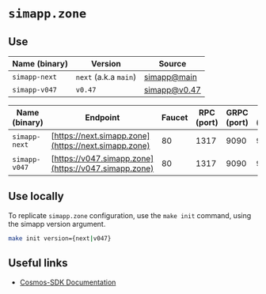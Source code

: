 # `simapp.zone`

## Use

| Name (binary) | Version               | Source                                                                   |
| ------------- | --------------------- | ------------------------------------------------------------------------ |
| `simapp-next` | `next` (a.k.a `main`) | [simapp@main](https://github.com/cosmos/cosmos-sdk/tree/main/simapp)     |
| `simapp-v047` | `v0.47`               | [simapp@v0.47](https://github.com/cosmos/cosmos-sdk/tree/v0.47.0/simapp) |

| Name  (binary) | Endpoint                                             | Faucet | RPC (port) | GRPC (port) | REST (port) |
| -------------- | ---------------------------------------------------- | ------ | ---------- | ----------- | ----------- |
| `simapp-next`  | [https://next.simapp.zone](https://next.simapp.zone) | 80     | 1317       | 9090        | 9091        |
| `simapp-v047`  | [https://v047.simapp.zone](https://v047.simapp.zone) | 80     | 1317       | 9090        | 9091        |

## Use locally

To replicate `simapp.zone` configuration, use the `make init` command, using the simapp version argument.

```sh
make init version={next|v047}
```

## Useful links

- [Cosmos-SDK Documentation](https://docs.cosmos.network/)
